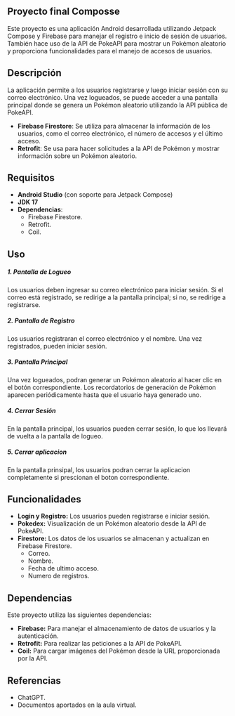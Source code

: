 ## Proyecto final Composse

Este proyecto es una aplicación Android desarrollada utilizando Jetpack Compose y Firebase para manejar el registro e inicio de sesión de usuarios. También hace uso de la API de PokeAPI para mostrar un Pokémon aleatorio y proporciona funcionalidades para el manejo de accesos de usuarios.

## Descripción

La aplicación permite a los usuarios registrarse y luego iniciar sesión con su correo electrónico. Una vez logueados, se puede acceder a una pantalla principal donde se genera un Pokémon aleatorio utilizando la API pública de PokeAPI.

- **Firebase Firestore**: Se utiliza para almacenar la información de los usuarios, como el correo electrónico, el número de accesos y el último acceso.
- **Retrofit**: Se usa para hacer solicitudes a la API de Pokémon y mostrar información sobre un Pokémon aleatorio.

## Requisitos

- **Android Studio** (con soporte para Jetpack Compose)
- **JDK 17**
- **Dependencias**:
    - Firebase Firestore.
    - Retrofit.
    - Coil.

## Uso

##### 1. Pantalla de Logueo
Los usuarios deben ingresar su correo electrónico para iniciar sesión. Si el correo está registrado, se redirige a la pantalla principal; si no, se redirige a registrarse.

##### 2. Pantalla de Registro
Los usuarios registraran el correo electrónico y el nombre. Una vez registrados, pueden iniciar sesión.

##### 3. Pantalla Principal
Una vez logueados, podran generar un Pokémon aleatorio al hacer clic en el botón correspondiente. Los recordatorios de generación de Pokémon aparecen periódicamente hasta que el usuario haya generado uno.

##### 4. Cerrar Sesión
En la pantalla principal, los usuarios pueden cerrar sesión, lo que los llevará de vuelta a la pantalla de logueo.

##### 5. Cerrar aplicacion
En la pantalla prinsipal, los usuarios podran cerrar la aplicacion completamente si prescionan el boton correspondiente.

## Funcionalidades

- **Login y Registro:** Los usuarios pueden registrarse e iniciar sesión.
- **Pokedex:** Visualización de un Pokémon aleatorio desde la API de PokeAPI.
- **Firestore:** Los datos de los usuarios se almacenan y actualizan en Firebase Firestore.
    - Correo.
    - Nombre.
    - Fecha de ultimo acceso.
    - Numero de registros.

## Dependencias

Este proyecto utiliza las siguientes dependencias:

- **Firebase:** Para manejar el almacenamiento de datos de usuarios y la autenticación.
- **Retrofit:** Para realizar las peticiones a la API de PokeAPI.
- **Coil:** Para cargar imágenes del Pokémon desde la URL proporcionada por la API.

## Referencias

- ChatGPT.
- Documentos aportados en la aula virtual.
